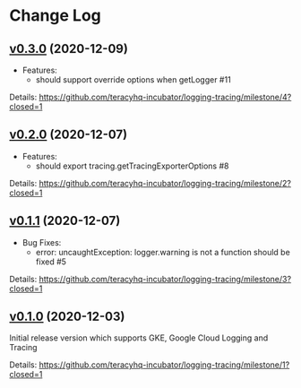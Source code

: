 # Change Log

## [v0.3.0][] (2020-12-09)

- Features:
  + should support override options when getLogger #11

Details: https://github.com/teracyhq-incubator/logging-tracing/milestone/4?closed=1

## [v0.2.0][] (2020-12-07)

- Features:
  + should export tracing.getTracingExporterOptions #8

Details: https://github.com/teracyhq-incubator/logging-tracing/milestone/2?closed=1


## [v0.1.1][] (2020-12-07)

- Bug Fixes:
  + error: uncaughtException: logger.warning is not a function should be fixed #5

Details: https://github.com/teracyhq-incubator/logging-tracing/milestone/3?closed=1

## [v0.1.0][] (2020-12-03)

Initial release version which supports GKE, Google Cloud Logging and Tracing

Details: https://github.com/teracyhq-incubator/logging-tracing/milestone/1?closed=1


[v0.1.0]: https://github.com/teracyhq-incubator/logging-tracing/milestone/1?closed=1
[v0.1.1]: https://github.com/teracyhq-incubator/logging-tracing/milestone/3?closed=1
[v0.2.0]: https://github.com/teracyhq-incubator/logging-tracing/milestone/2?closed=1
[v0.3.0]: https://github.com/teracyhq-incubator/logging-tracing/milestone/4?closed=1

